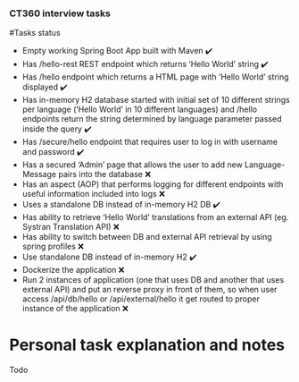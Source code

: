 ### CT360 interview tasks

#Tasks status
* Empty working Spring Boot App built with Maven :heavy_check_mark:
* Has /hello-rest REST endpoint which returns ‘Hello World’ string :heavy_check_mark:
* Has /hello endpoint which returns a HTML page with ‘Hello World’ string displayed :heavy_check_mark:
* Has in-memory H2 database started with initial set of 10 different strings per language (‘Hello World’ in 10 different languages) and /hello endpoints return the string determined by language parameter passed inside the query :heavy_check_mark:
* Has /secure/hello endpoint that requires user to log in with username and password :heavy_check_mark:
* Has a secured ‘Admin’ page that allows the user to add new Language-Message pairs into the database :x:
* Has an aspect (AOP) that performs logging for different endpoints with useful information included into logs :x:
* Uses a standalone DB instead of in-memory H2 DB :heavy_check_mark:
* Has ability to retrieve ‘Hello World’ translations from an external API (eg. Systran Translation API) :x:
* Has ability to switch between DB and external API retrieval by using spring profiles :x:
* Use standalone DB instead of in-memory H2 :heavy_check_mark:
* Dockerize the application :x:
* Run 2 instances of application (one that uses DB and another that uses external API) and put an reverse proxy in front of them, so when user access /api/db/hello or /api/external/hello it get routed to proper instance of the application :x:


# Personal task explanation and notes 
Todo